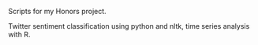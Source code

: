 Scripts for my Honors project. 

Twitter sentiment classification using python and nltk, time series analysis with R. 
